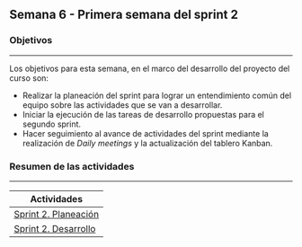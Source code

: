 ## Semana 6 - Primera semana del sprint 2

### Objetivos
---

Los objetivos para esta semana, en el marco del desarrollo del proyecto del curso son:

* Realizar la planeación del sprint para lograr un entendimiento común del equipo sobre las actividades que se van a desarrollar.
* Iniciar la ejecución de las tareas de desarrollo propuestas para el segundo sprint.
* Hacer seguimiento al avance de actividades del sprint mediante la realización de *Daily meetings* y la actualización del tablero Kanban.
 
### Resumen de las actividades
---

| Actividades   |
|---------------|
|[Sprint 2. Planeación](https://avargas20.github.io/MISW-Procesos/semanas/sprint2/semana6/s6_planeacion_sprint)  |
|[Sprint 2. Desarrollo](https://avargas20.github.io/MISW-Procesos/semanas/sprint2/semana6/s6_desarrollo)|
